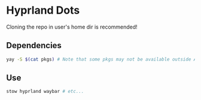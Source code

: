 # Hyprland Dots
Cloning the repo in user's home dir is recommended! 

## Dependencies
```sh
yay -S $(cat pkgs) # Note that some pkgs may not be available outside AUR
```

## Use 
```sh
stow hyprland waybar # etc...
```
